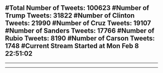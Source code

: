 #Total Number of Tweets: 100623 
#Number of Trump Tweets: 31822
#Number of Clinton Tweets: 21990
#Number of Cruz Tweets: 19107
#Number of Sanders Tweets: 17766
#Number of Rubio Tweets: 8190
#Number of Carson Tweets: 1748
#Current Stream Started at Mon Feb  8 22:51:02
---
---
---

